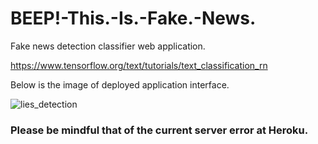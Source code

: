 # BEEP!-This.-Is.-Fake.-News.
Fake news detection classifier web application.

https://www.tensorflow.org/text/tutorials/text_classification_rn

Below is the image of deployed application interface. 

![lies_detection](https://user-images.githubusercontent.com/70546406/183507467-92f19b41-96e8-496d-ab72-a5fab42c0f5a.png)

### Please be mindful that of the current server error at Heroku. ###
